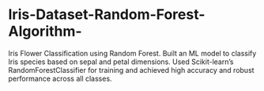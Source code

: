 # Iris-Dataset-Random-Forest-Algorithm-
Iris Flower Classification using Random Forest. Built an ML model to classify Iris species based on sepal and petal dimensions. Used Scikit-learn’s RandomForestClassifier for training and achieved high accuracy and robust performance across all classes.
